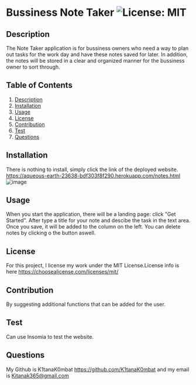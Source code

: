 # Bussiness Note Taker ![License: MIT](https://img.shields.io/badge/License-MIT-yellow.svg)
  
## Description
The Note Taker application is for bussiness owners who need a way to plan out tasks for the work day and have these notes saved for later. In addition, the notes will be stored in a clear and organized manner for the bussiness owner to sort through.

## Table of Contents
1. [Description](#description)
2. [Installation](#installation)
3. [Usage](#usage)
4. [License](#license)
5. [Contribution](#contribution)
6. [Test](#test)
7. [Questions](#questions)

## Installation 
There is nothing to install, simply click the link of the deployed website.
https://aqueous-earth-23638-bdf303f8f290.herokuapp.com/notes.html
![image](https://github.com/K1tanaK0mbat/IndicesBlues/assets/134855189/d93d83f4-f01e-4d27-86af-73f2d9be2da6)

## Usage 
When you start the application,  there will be a landing page: click "Get Started". After type a title for your note and descibe the task in the text area. Once you save, it will be added to the column on the left. You can delete notes by clicking o the button aswell.
## License 
For this project, I license my work under the MIT License.License info is here https://choosealicense.com/licenses/mit/
## Contribution
By suggesting additional functions that can be added for the user.
## Test 
Can use Insomia to test the website.
## Questions
My Github is K1tanaK0mbat https://github.com/K1tanaK0mbat and my email is Kitanak365@gmail.com
